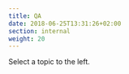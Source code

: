 ```yaml
---
title: QA
date: 2018-06-25T13:31:26+02:00
section: internal
weight: 20
---
```


Select a topic to the left.

